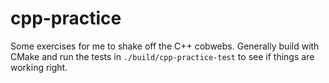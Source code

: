 # cpp-practice

Some exercises for me to shake off the C++ cobwebs. Generally build with CMake and run the tests in `./build/cpp-practice-test` to see if things are working right.

